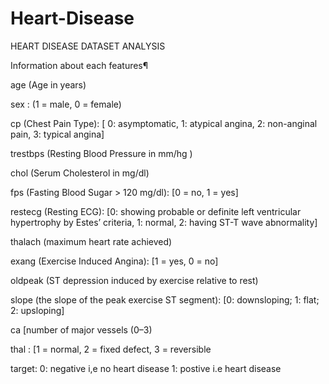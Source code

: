 # Heart-Disease
HEART DISEASE DATASET ANALYSIS
 
   Information about each features¶
   
age (Age in years)

sex : (1 = male, 0 = female)

cp (Chest Pain Type): [ 0: asymptomatic, 1: atypical angina, 2: non-anginal pain, 3: typical angina]

trestbps (Resting Blood Pressure in mm/hg )

chol (Serum Cholesterol in mg/dl)

fps (Fasting Blood Sugar > 120 mg/dl): [0 = no, 1 = yes]

restecg (Resting ECG): [0: showing probable or definite left ventricular hypertrophy by Estes’ criteria, 1: normal, 2: having ST-T wave abnormality]

thalach (maximum heart rate achieved)

exang (Exercise Induced Angina): [1 = yes, 0 = no]

oldpeak (ST depression induced by exercise relative to rest)

slope (the slope of the peak exercise ST segment): [0: downsloping; 1: flat; 2: upsloping]

ca [number of major vessels (0–3)

thal : [1 = normal, 2 = fixed defect, 3 = reversible

target: 0: negative i,e no heart disease 1: postive i.e heart disease


